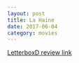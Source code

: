 ```yaml
---
layout: post
title: La Haine 
date: 2017-06-04
category: movies
---
```

 
[LetterboxD review link]()

